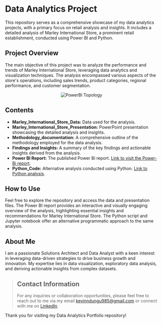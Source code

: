 # Data Analytics Project

This repository serves as a comprehensive showcase of my data analytics projects, with a primary focus on retail analysis and insights. It includes a detailed analysis of Marley International Store, a prominent retail establishment, conducted using Power BI and Python.

## Project Overview

The main objective of this project was to analyze the performance and trends of Marley International Store, leveraging data analytics and visualization techniques. The analysis encompassed various aspects of the store's operations, including sales trends, product categories, regional performance, and customer segmentation.

<p align="center">
    <img src="https://github.com/kevinndungu-source/Data-Analytics-Project/assets/114335263/4a3259f4-d8ac-4e18-a86b-95d416ec25e2" alt="PowerBI Topology">
</p>

## Contents

- **Marley_International_Store_Data:** Data used for the analysis.
- **Marley_International_Store_Presentation:** PowerPoint presentation showcasing the detailed analysis and insights.
- **Methodology_documentation:** A comprehensive outline of the methodology employed for the data analysis.
- **Findings and Insights:** A summary of the key findings and actionable insights derived from the analysis.
- **Power BI Report:** The published Power Bi report. [Link to visit the Power-Bi report](https://app.powerbi.com/view?r=eyJrIjoiOWE4NjQyOGQtMjAxNi00YTgyLWEwM2YtY2E0NWVmNGE4ZjJhIiwidCI6IjFkZWZiYjE3LTgzODAtNDY1Yy1iNDZiLWIxZWQxNzA3YTIxNyJ9&embedImagePlaceholder=true).
- **Python_Code:** Alternative analysis conducted using Python. [Link to Python analysis](https://github.com/kevinndungu-source/Data_Analytics_Project/tree/main/Analysis_using_Python).

## How to Use

Feel free to explore the repository and access the data and presentation files. The Power BI report provides an interactive and visually engaging overview of the analysis, highlighting essential insights and recommendations for Marley International Store. The Python script and Jupyter notebook offer an alternative programmatic approach to the same analysis.

## About Me

I am a passionate Solutions Architect and Data Analyst with a keen interest in leveraging data-driven strategies to drive business growth and innovation. My expertise lies in data visualization, exploratory data analysis, and deriving actionable insights from complex datasets.

>## Contact Information
>
>For any inquiries or collaboration opportunities, please feel free to reach out to me via my email [kevinndungu985@gmail.com](kevinndungu985@gmail.com) or connect with me on [LinkedIn](https://www.linkedin.com/in/kevinndungu789/).
>
>
Thank you for visiting my Data Analytics Portfolio repository!
